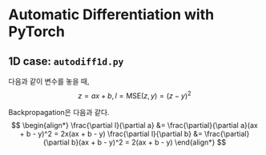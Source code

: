 # Automatic Differentiation with PyTorch

## 1D case: `autodiff1d.py`
다음과 같이 변수를 놓을 때,
$$
z = ax + b, l = \mathrm{MSE}(z, y) = (z - y)^2
$$

Backpropagation은 다음과 같다.
$$
\begin{align*}
  \frac{\partial l}{\partial a} &= \frac{\partial}{\partial a}(ax + b - y)^2 = 2x(ax + b - y)
  \frac{\partial l}{\partial b} &= \frac{\partial}{\partial b}(ax + b - y)^2 = 2(ax + b - y)
\end{align*}
$$
